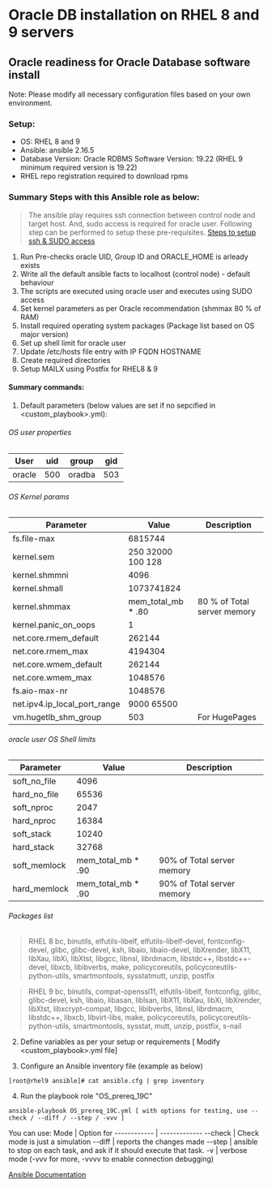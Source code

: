 # Oracle DB installation on RHEL 8 and 9 servers
## Oracle readiness for Oracle Database software install
 
Note: Please modify all necessary configuration files based on your own environment.


### Setup:
 * OS: RHEL 8 and 9
 * Ansible: ansible 2.16.5
 * Database Version: Oracle RDBMS Software Version: 19.22 (RHEL 9 minimum required version is 19.22)
 * RHEL repo registration required to download rpms

###  Summary Steps with this Ansible role as below:

>The ansible play requires ssh connection between control node and target host. And, sudo access is required for oracle user. Following step can be performed to setup these pre-requisites.
[Steps to setup ssh & SUDO access](SUDOACCESS.md)

1. Run Pre-checks oracle UID, Group ID and ORACLE_HOME is arleady exists
2. Write all the default ansible facts to localhost (control node) - default behaviour
3. The scripts are executed using oracle user and executes using SUDO access
4. Set kernel parameters as per Oracle recommendation (shmmax 80 % of RAM)
5. Install required operating system packages (Package list based on OS major version)
6. Set up shell limit for oracle user
7. Update /etc/hosts file entry with IP FQDN HOSTNAME
8. Create required directories
9. Setup MAILX using Postfix for RHEL8 & 9


#### Summary commands: 

1. Default parameters (below values are set if no sepcified in <custom_playbook>.yml):

######  OS user properties
User        | uid    | group   |  gid
----------  | ------ | ------- | -------
oracle      | 500    | oradba  | 503

###### OS Kernel params
Parameter                   |   Value               |   Description
--------------------------- | --------------------- | ----------------------
fs.file-max                 |   6815744             | 
kernel.sem                  |   250 32000 100 128   |
kernel.shmmni               |   4096                |
kernel.shmall               |   1073741824          |
kernel.shmmax               |   mem_total_mb * .80  | 80 % of Total server memory
kernel.panic_on_oops        |   1                   |
net.core.rmem_default       |   262144              |
net.core.rmem_max           |   4194304             |
net.core.wmem_default       |   262144              |
net.core.wmem_max           |   1048576             |
fs.aio-max-nr               |   1048576             |
net.ipv4.ip_local_port_range|   9000 65500          |
vm.hugetlb_shm_group        |   503                 | For HugePages

###### oracle user OS Shell limits
Parameter                   |   Value               |   Description
--------------------------- | --------------------- | ----------------------
soft_no_file                |   4096                |
hard_no_file                |   65536               |
soft_nproc                  |   2047                |
hard_nproc                  |   16384               |
soft_stack                  |   10240               |
hard_stack                  |   32768               |
soft_memlock                | mem_total_mb * .90    | 90% of Total server memory
hard_memlock                | mem_total_mb * .90    | 90% of Total server memory

###### Packages list
> RHEL 8 
bc, binutils, elfutils-libelf, elfutils-libelf-devel, fontconfig-devel, glibc, glibc-devel, ksh, libaio, libaio-devel, libXrender, libX11, libXau, libXi, libXtst, libgcc, libnsl, librdmacm, libstdc++, libstdc++-devel, libxcb, libibverbs, make, policycoreutils, policycoreutils-python-utils, smartmontools, sysstatmutt, unzip, postfix

> RHEL 9
bc, binutils, compat-openssl11, elfutils-libelf, fontconfig, glibc, glibc-devel, ksh, libaio, libasan, liblsan, libX11, libXau, libXi, libXrender, libXtst, libxcrypt-compat, libgcc, libibverbs, libnsl, librdmacm, libstdc++, libxcb, libvirt-libs, make, policycoreutils, policycoreutils-python-utils, smartmontools, sysstat, mutt, unzip, postfix, s-nail 


2. Define variables as per your setup or requirements [ Modify <custom_playbook>.yml file]

3. Configure an Ansible inventory file (example as below) 
```
[root@rhel9 ansible]# cat ansible.cfg | grep inventory

```
4. Run the playbook role "OS_prereq_19C"
```
ansible-playbook OS_prereq_19C.yml [ with options for testing, use --check / --diff / --step / -vvv ]
```

You can use:
Mode         | Option for
------------ | -------------
--check      | Check mode is just a simulation
--diff       | reports the changes made
--step       | ansible to stop on each task, and ask if it should execute that task.
-v           | verbose mode (-vvv for more, -vvvv to enable connection debugging)

[Ansible Documentation](https://docs.ansible.com/ansible/latest/cli/ansible-playbook.html)
